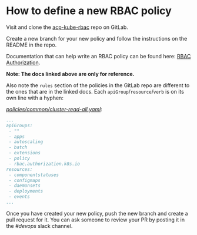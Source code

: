 # How to define a new RBAC policy

Visit and clone the [acp-kube-rbac][acp kube rbac repo link] repo on GitLab.

Create a new branch for your new policy and follow the instructions on the README in the repo.

Documentation that can help write an RBAC policy can be found here: [RBAC Authorization][rbac docs].

**Note: The docs linked above are only for reference.**

Also note the `rules` section of the policies in the GitLab repo are different to the ones that are in the linked docs. Each `apiGroup`/`resource`/`verb` is on its own line with a hyphen:

[_policies/common/cluster-read-all.yaml_][cluster-read-all link]:
```yaml
...
apiGroups:
 - ""
 - apps
 - autoscaling
 - batch
 - extensions
 - policy
 - rbac.authorization.k8s.io
resources:
 - componentstatuses
 - configmaps
 - daemonsets
 - deployments
 - events
...
```

Once you have created your new policy, push the new branch and create a pull request for it. You can ask someone to review your PR by posting it in the _#devops_ slack channel.

[acp kube rbac repo link]: https://gitlab.digital.homeoffice.gov.uk/Devops/acp-kube-rbac
[rbac docs]: https://kubernetes.io/docs/admin/authorization/rbac/
[cluster-read-all link]: https://gitlab.digital.homeoffice.gov.uk/Devops/acp-kube-rbac/blob/master/policies/common/cluster-role-read-all.yaml
